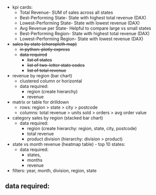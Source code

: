 - kpi cards:
	- Total Revenue- SUM of sales across all states
	- Best-Performing State- State with highest total revenue (DAX)
	- Lowest-Performing State- State with lowest revenue (DAX)
	- Avg Revenue per State- Helpful to compare large vs small states
	- Best-Performing Region- State with highest total revenue (DAX)
	- Lowest-Performing Region- State with lowest revenue (DAX)
- ~~sales by state (choropleth map)~~
	- ~~in python: plotly express~~
	- ~~data required~~
		- ~~list of states~~
		- ~~list of two-letter state codes~~
		- ~~list of total revenue~~
- revenue by region (bar chart)
	- clustered column or horizontal
	- data required:
		- region (create hierarchy)
		- revenue
- matrix or table for drilldown
	- rows: region > state > city > postcode
	- columns: total revenue > units sold > orders > avg order value
- category sales by region (stacked bar chart)
	- data required:
		- region (create hierarchy: region, state, city, postcode)
		- total revenue
		- product division (hierarchy: division > product)
- state vs month revenue (heatmap table) - top 10 states: 
	- data required:
		- states, 
		- months
		- revenue
- filters: year, month, division, region, state

data required:
- 